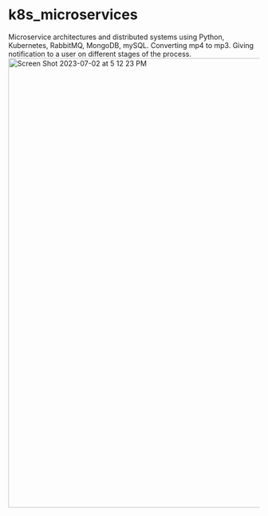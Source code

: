 # k8s_microservices
Microservice architectures and distributed systems using Python, Kubernetes, RabbitMQ, MongoDB, mySQL.
Converting mp4 to mp3. Giving notification to a user on different stages of the process.
<img width="899" alt="Screen Shot 2023-07-02 at 5 12 23 PM" src="https://github.com/k32l/k8s_microservices/assets/7943961/cc0e8911-27fc-4266-bfc4-b1c44cddeb08">

